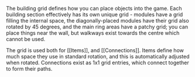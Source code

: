 The building grid defines how you can place objects into the game. Each building section effectively has its own unique grid - modules have a grid filling the internal space, the diagonally-placed modules have their grid also rotated by 45 degrees, and the main ring areas have a patchy grid; you can place things near the wall, but walkways exist towards the centre which cannot be used.

The grid is used both for [[Items]], and [[Connections]]. Items define how much space they use in standard rotation, and this is automatically adjusted when rotated. Connections exist as 1x1 grid entries, which connect together to form their paths.